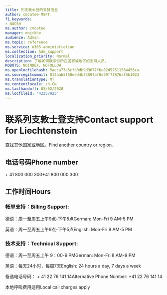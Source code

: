 ```yaml
---
title: 列支敦士登的支持信息
author: cmcatee-MSFT
f1.keywords:
- NOCSH
ms.author: cmcatee
manager: mnirkhe
audience: Admin
ms.topic: reference
ms.service: o365-administration
ms.collection: Adm_Support
localization_priority: Normal
description: 了解如何联系你所在国家或地区的支持人员。
ROBOTS: NOINDEX, NOFOLLOW
ms.openlocfilehash: 5aeca73e5cfb0db9d3677fbe82d57511564456ca
ms.sourcegitcommit: 812aab5f58eed4bf359faf0e99f7f876af5b1023
ms.translationtype: MT
ms.contentlocale: zh-CN
ms.lasthandoff: 03/02/2020
ms.locfileid: "42357923"
---
```

# <a name="contact-support-for-liechtenstein"></a><span data-ttu-id="15ad5-103">联系列支敦士登支持</span><span class="sxs-lookup"><span data-stu-id="15ad5-103">Contact support for Liechtenstein</span></span>

<span data-ttu-id="15ad5-104">[查找其他国家或地区](../contact-support-for-business-products.md)。</span><span class="sxs-lookup"><span data-stu-id="15ad5-104">[Find another country or region](../contact-support-for-business-products.md).</span></span>

## <a name="phone-number"></a><span data-ttu-id="15ad5-105">电话号码</span><span class="sxs-lookup"><span data-stu-id="15ad5-105">Phone number</span></span>
<span data-ttu-id="15ad5-106">+ 41 800 000 300</span><span class="sxs-lookup"><span data-stu-id="15ad5-106">+41 800 000 300</span></span>

## <a name="hours"></a><span data-ttu-id="15ad5-107">工作时间</span><span class="sxs-lookup"><span data-stu-id="15ad5-107">Hours</span></span>
### <a name="billing-support"></a><span data-ttu-id="15ad5-108">帐单支持：</span><span class="sxs-lookup"><span data-stu-id="15ad5-108">Billing Support:</span></span>

<span data-ttu-id="15ad5-109">德语：周一至周五上午9点-下午5点</span><span class="sxs-lookup"><span data-stu-id="15ad5-109">German: Mon-Fri 9 AM-5 PM</span></span>

<span data-ttu-id="15ad5-110">英语：周一至周五上午9点-下午5点</span><span class="sxs-lookup"><span data-stu-id="15ad5-110">English: Mon-Fri 9 AM-5 PM</span></span>

### <a name="technical-support"></a><span data-ttu-id="15ad5-111">技术支持：</span><span class="sxs-lookup"><span data-stu-id="15ad5-111">Technical Support:</span></span>

<span data-ttu-id="15ad5-112">德语：周一至周五上午 9：00-9 PM</span><span class="sxs-lookup"><span data-stu-id="15ad5-112">German: Mon-Fri 8 AM-9 PM</span></span>

<span data-ttu-id="15ad5-113">英语：每天24小时，每周7天</span><span class="sxs-lookup"><span data-stu-id="15ad5-113">English: 24 hours a day, 7 days a week</span></span>

<span data-ttu-id="15ad5-114">备选电话号码： + 41 22 76 141 14</span><span class="sxs-lookup"><span data-stu-id="15ad5-114">Alternative Phone Number: +41 22 76 141 14</span></span>

<span data-ttu-id="15ad5-115">本地呼叫费用适用</span><span class="sxs-lookup"><span data-stu-id="15ad5-115">Local call charges apply</span></span>
